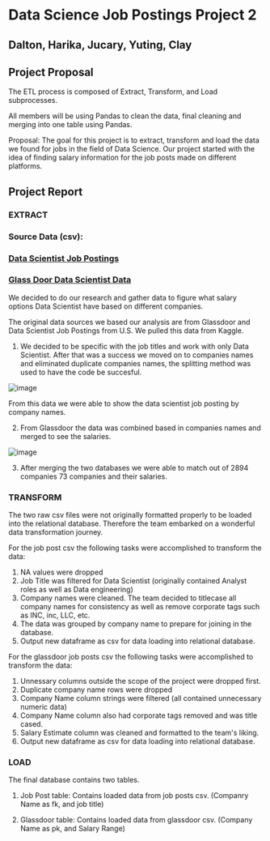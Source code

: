 
# Data Science Job Postings Project 2
## Dalton, Harika, Jucary, Yuting, Clay


## Project Proposal 

The ETL process is composed of Extract, Transform, and Load subprocesses. 
 
All members will be using Pandas to clean the data, final cleaning and merging into one table using Pandas.

Proposal:
The goal for this project is to extract, transform and load the data we found for jobs in the field of Data Science. Our project started with the idea of finding salary information for the job posts made on different platforms.


## Project Report

### EXTRACT


### Source Data (csv):

### [Data Scientist Job Postings](https://data.world/jobspikr/10000-data-scientist-job-postings-from-the-usa)


### [Glass Door Data Scientist Data](https://www.kaggle.com/milan400/glassdoordata-scientist?select=glassdoor.csv)


We decided to do our research and gather data to figure what salary options Data Scientist have based on different companies. 

The original data sources we based our analysis are from Glassdoor and Data Scientist Job Postings from U.S. We pulled this data from Kaggle.

1. We decided to be specific with the job titles and work with only Data Scientist. After that was a success we moved on to companies names and eliminated duplicate companies names, the splitting method was used to have the code be succesful. 

![image](https://user-images.githubusercontent.com/82185341/126244962-b551178b-f948-43b4-81d3-26e43214c233.png)

From this data we were able to show the data scientist job posting by company names.


2. From Glassdoor the data was combined based in companies names and merged to see the salaries. 

![image](https://user-images.githubusercontent.com/82185341/126245641-515edaca-d66d-44c1-8b64-31b287ae8983.png)


3. After merging the two databases we were able to match out of 2894 companies 73 companies and their salaries.


### TRANSFORM

The two raw csv files were not originally formatted properly to be loaded into the relational database. Therefore the team embarked on a wonderful data transformation journey.

For the job post csv the following tasks were accomplished to transform the data:

1. NA values were dropped
2. Job Title was filtered for Data Scientist (originally contained Analyst roles as well as Data engineering)
3. Company names were cleaned. The team decided to titlecase all company names for consistency as well as remove corporate tags such as INC, inc, LLC, etc.
4. The data was grouped by company name to prepare for joining in the database.
5. Output new dataframe as csv for data loading into relational database.


For the glassdoor job posts csv the following tasks were accomplished to transform the data:
1. Unnessary columns outside the scope of the project were dropped first.
2. Duplicate company name rows were dropped
3. Company Name column strings were filtered (all contained unnecessary numeric data)
4. Company Name column also had corporate tags removed and was title cased.
5. Salary Estimate column was cleaned and formatted to the team's liking.
6. Output new dataframe as csv for data loading into relational database.

### LOAD

The final database contains two tables. 

1. Job Post table:
Contains loaded data from job posts csv. (Companry Name as fk, and job title)


2. Glassdoor table:
Contains loaded data from glassdoor csv. (Company Name as pk, and Salary Range)











